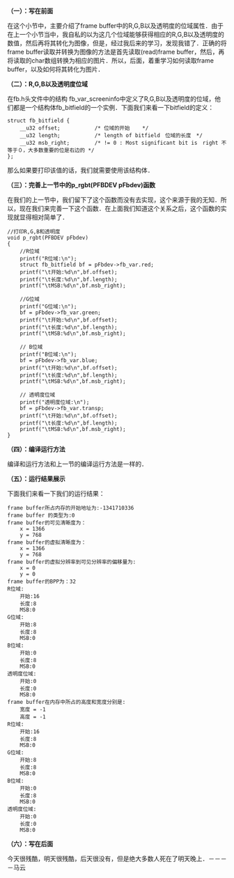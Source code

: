 **（一）：写在前面**

在这个小节中，主要介绍了frame buffer中的R,G,B以及透明度的位域属性．由于在上一个小节当中，我自私的以为这几个位域能够获得相应的R,G,B以及透明度的数值，然后再将其转化为图像，但是，经过我后来的学习，发现我错了．正确的将frame buffer读取并转换为图像的方法是首先读取(read)frame buffer，然后，再将读取的char数组转换为相应的图片．所以，后面，着重学习如何读取frame buffer，以及如何将其转化为图片．

**（二）：R,G,B以及透明度位域**

在fb.h头文件中的结构 fb_var_screeninfo中定义了R,G,B以及透明度的位域，他们都是一个结构体fb_bitfield的一个实例．下面我们来看一下bitfield的定义：

```
struct fb_bitfield {
	__u32 offset;			/* 位域的开始	*/
	__u32 length;			/* length of bitfield　位域的长度　*/
	__u32 msb_right;		/* != 0 : Most significant bit is　right 不等于０，大多数重要的位是右边的 */ 
};
```

那么如果要打印该值的话，我们就需要使用该结构体．

**（三）：完善上一节中的p_rgbt(PFBDEV pFbdev)函数**

在我们的上一节中，我们留下了这个函数而没有去实现，这个来源于我的无知．所以，现在我们来完善一下这个函数．在上面我们知道这个关系之后，这个函数的实现就显得相对简单了．

```
//打印R,G,B和透明度
void p_rgbt(PFBDEV pFbdev)
{
	//R位域
	printf("R位域:\n");
	struct fb_bitfield bf = pFbdev->fb_var.red;
	printf("\t开始:%d\n",bf.offset);
	printf("\t长度:%d\n",bf.length);
	printf("\tMSB:%d\n",bf.msb_right);
	
	//G位域
	printf("G位域:\n");
	bf = pFbdev->fb_var.green;
	printf("\t开始:%d\n",bf.offset);
	printf("\t长度:%d\n",bf.length);
	printf("\tMSB:%d\n",bf.msb_right);

	// B位域
	printf("B位域:\n");
	bf = pFbdev->fb_var.blue;
	printf("\t开始:%d\n",bf.offset);
	printf("\t长度:%d\n",bf.length);
	printf("\tMSB:%d\n",bf.msb_right);

	// 透明度位域
	printf("透明度位域:\n");
	bf = pFbdev->fb_var.transp;
	printf("\t开始:%d\n",bf.offset);
	printf("\t长度:%d\n",bf.length);
	printf("\tMSB:%d\n",bf.msb_right);
}
```

**（四）：编译运行方法**

编译和运行方法和上一节的编译运行方法是一样的．

**（五）：运行结果展示**

下面我们来看一下我们的运行结果：

```
frame buffer所占内存的开始地址为:-1341710336
frame buffer 的类型为:0
frame buffer的可见清晰度为：
	x = 1366
	y = 768
frame buffer的虚拟清晰度为：
	x = 1366
	y = 768
frame buffer的虚拟分辨率到可见分辨率的偏移量为:
	x = 0
	y = 0
frame buffer的BPP为：32
R位域:
	开始:16
	长度:8
	MSB:0
G位域:
	开始:8
	长度:8
	MSB:0
B位域:
	开始:0
	长度:8
	MSB:0
透明度位域:
	开始:0
	长度:0
	MSB:0
frame buffer在内存中所占的高度和宽度分别是:
	宽度 = -1
	高度 = -1
R位域:
	开始:16
	长度:8
	MSB:0
G位域:
	开始:8
	长度:8
	MSB:0
B位域:
	开始:0
	长度:8
	MSB:0
透明度位域:
	开始:0
	长度:0
	MSB:0

```

**（六）：写在后面**

今天很残酷，明天很残酷，后天很没有，但是绝大多数人死在了明天晚上．－－－－马云